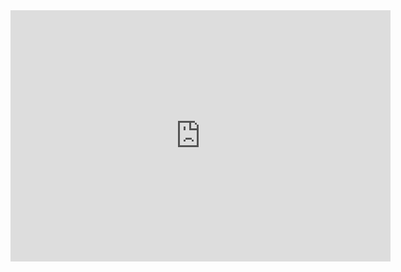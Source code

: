 
<iframe id="kmsembed-1_pc3zodzo" width="608" height="402" src="https://kaf.learn.ed.ac.uk/embed/secure/iframe/entryId/1_pc3zodzo/uiConfId/32599141/pbc/113224752" class="kmsembed" allowfullscreen webkitallowfullscreen mozAllowFullScreen allow="autoplay *; fullscreen *; encrypted-media *" frameborder="0" title="Kaltura Player"></iframe>

